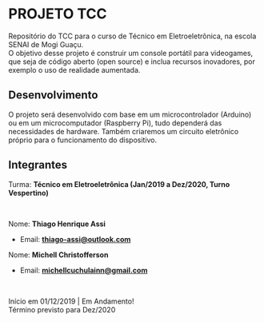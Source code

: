 # PROJETO TCC
Repositório do TCC para o curso de Técnico em Eletroeletrônica, na escola SENAI de Mogi Guaçu.  
O objetivo desse projeto é construir um console portátil para videogames, que seja de código aberto (open source) e inclua recursos inovadores, por exemplo o uso de realidade aumentada.

## Desenvolvimento
O projeto será desenvolvido com base em um microcontrolador (Arduino) ou em um microcomputador (Raspberry Pi), tudo dependerá das necessidades de hardware. Também criaremos um circuito eletrônico próprio para o funcionamento do dispositivo.

## Integrantes
Turma: **Técnico em Eletroeletrônica (Jan/2019 a Dez/2020, Turno Vespertino)**

<br>

Nome: **Thiago Henrique Assi**
- Email: **thiago-assi@outlook.com**

Nome: **Michell Christofferson**
- Email: **michellcuchulainn@gmail.com**
<br>

Início em 01/12/2019 | Em Andamento!  
Término previsto para Dez/2020

